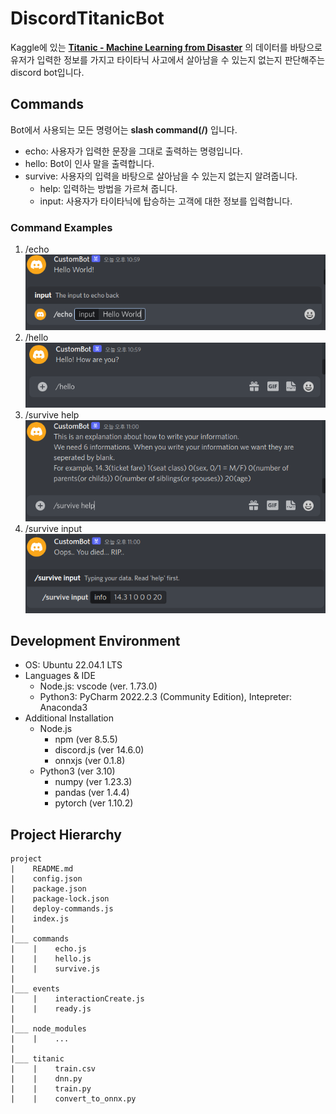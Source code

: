 # DiscordTitanicBot
Kaggle에 있는 [__Titanic - Machine Learning from Disaster__](https://www.kaggle.com/competitions/titanic/overview) 의 
데이터를 바탕으로 유저가 입력한 정보를 가지고 타이타닉 사고에서 살아남을 수 있는지 없는지 판단해주는 discord bot입니다.  
## Commands
Bot에서 사용되는 모든 명령어는 __slash command(/)__ 입니다.
- echo: 사용자가 입력한 문장을 그대로 출력하는 명령입니다.
- hello: Bot이 인사 말을 출력합니다.
- survive: 사용자의 입력을 바탕으로 살아남을 수 있는지 없는지 알려줍니다.
    - help: 입력하는 방법을 가르쳐 줍니다.
    - input: 사용자가 타이타닉에 탑승하는 고객에 대한 정보를 입력합니다.
### Command Examples
1. /echo  
![execute /echo](./images/echo.png)
2. /hello  
![execute /hello](./images/hello.png)
3. /survive help  
![execute /survive help](./images/survive-help.png)
4. /survive input  
![execute /survive input](./images/survive-input.png)

## Development Environment
- OS: Ubuntu 22.04.1 LTS
- Languages & IDE
    - Node.js: vscode (ver. 1.73.0)
    - Python3: PyCharm 2022.2.3 (Community Edition), Intepreter: Anaconda3
- Additional Installation
    - Node.js
        - npm (ver 8.5.5)
        - discord.js (ver 14.6.0)
        - onnxjs (ver 0.1.8)
    - Python3 (ver 3.10)
        - numpy (ver 1.23.3)
        - pandas (ver 1.4.4)
        - pytorch (ver 1.10.2)

## Project Hierarchy
```
project
|    README.md
|    config.json
|    package.json
|    package-lock.json
|    deploy-commands.js
|    index.js
|
|___ commands
|    |    echo.js
|    |    hello.js
|    |    survive.js
|
|___ events
|    |    interactionCreate.js
|    |    ready.js
|
|___ node_modules
|    |    ...
|
|___ titanic
|    |    train.csv
|    |    dnn.py
|    |    train.py
|    |    convert_to_onnx.py
```